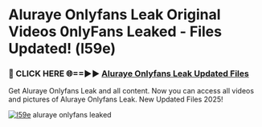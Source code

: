 # Aluraye Onlyfans Leak Original Videos 0nlyFans Leaked - Files Updated! (l59e)

<h3>🔴 CLICK HERE 🌐==►► <a href="https://tinyurl.com/4seja8ks" rel="nofollow">Aluraye Onlyfans Leak Updated Files</a></h3>

Get Aluraye Onlyfans Leak and all content. Now you can access all videos and pictures of Aluraye Onlyfans Leak. New Updated Files 2025!

[![l59e](https://i.imgur.com/EWjZXRe.gif)](https://tinyurl.com/4seja8ks)
aluraye onlyfans leaked